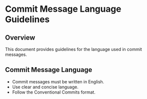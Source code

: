 # Commit Message Language Guidelines

## Overview

This document provides guidelines for the language used in commit messages.

## Commit Message Language

- Commit messages must be written in English.
- Use clear and concise language.
- Follow the Conventional Commits format.